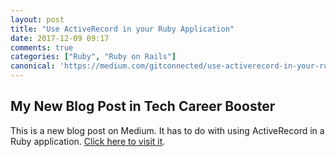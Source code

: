 ```yaml
---
layout: post
title: "Use ActiveRecord in your Ruby Application"
date: 2017-12-09 09:17
comments: true
categories: ["Ruby", "Ruby on Rails"]
canonical: 'https://medium.com/gitconnected/use-activerecord-in-your-ruby-project-13ec333d190b'
---
```


## My New Blog Post in Tech Career Booster

This is a new blog post on Medium. It has to do with using ActiveRecord in a Ruby application.
[Click here to visit it](https://medium.com/gitconnected/use-activerecord-in-your-ruby-project-13ec333d190b).
